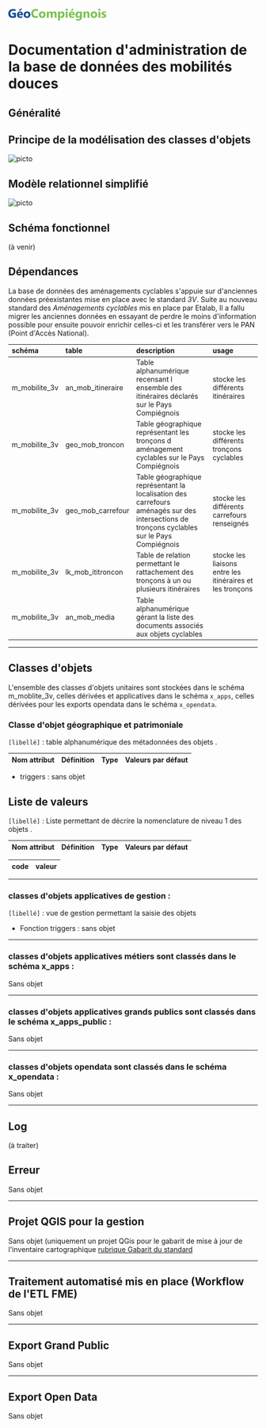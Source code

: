 ![picto](https://github.com/sigagglocompiegne/orga_gest_igeo/blob/master/doc/img/geocompiegnois_2020_reduit_v2.png)

# Documentation d'administration de la base de données des mobilités douces #

## Généralité
 

## Principe de la modélisation des classes d'objets

![picto](.png)

## Modèle relationnel simplifié

![picto](.png)

## Schéma fonctionnel

(à venir)


## Dépendances

La base de données des aménagements cyclables s'appuie sur d'anciennes données préexistantes mise en place avec le standard *3V*. Suite au nouveau standard des *Aménagements cyclables* mis en place par Etalab, Il a fallu migrer les anciennes données en essayant de perdre le moins d'information possible pour ensuite pouvoir enrichir celles-ci et les transférer vers le PAN (Point d'Accès National).

|schéma | table | description | usage |
|:---|:---|:---|:---|   
|m_mobilite_3v| an_mob_itineraire| Table alphanumérique recensant l ensemble des itinéraires déclarés sur le Pays Compiégnois| stocke les différents itinéraires| |
|m_mobilite_3v| geo_mob_troncon| Table géographique représentant les tronçons d aménagement cyclables sur le Pays Compiégnois| stocke les différents tronçons cyclables| |
|m_mobilite_3v| geo_mob_carrefour| Table géographique représentant la localisation des carrefours aménagés sur des intersections de tronçons cyclables sur le Pays Compiégnois| stocke les différents carrefours renseignés| |
|m_mobilite_3v| lk_mob_ititroncon| Table de relation permettant le rattachement des tronçons à un ou plusieurs itinéraires| stocke les liaisons entre les itinéraires et les tronçons| |
|m_mobilite_3v| an_mob_media| Table alphanumérique gérant la liste des documents associés aux objets cyclables| |

---

## Classes d'objets

L'ensemble des classes d'objets unitaires sont stockées dans le schéma m_moblite_3v, celles dérivées et applicatives dans le schéma `x_apps`, celles dérivées pour les exports opendata dans le schéma `x_opendata`.

### Classe d'objet géographique et patrimoniale

`[libellé]` : table alphanumérique des métadonnées des objets .

|Nom attribut | Définition | Type  | Valeurs par défaut |
|:---|:---|:---|:---|  


* triggers : sans objet





## Liste de valeurs

`[libellé]` : Liste permettant de décrire la nomenclature de niveau 1 des objets .

|Nom attribut | Définition | Type  | Valeurs par défaut |
|:---|:---|:---|:---|    


|code | valeur |
|:---|:---| 



---


### classes d'objets applicatives de gestion :

`[libellé]` : vue de gestion permettant la saisie des objets 

* Fonction triggers : sans objet


---

### classes d'objets applicatives métiers sont classés dans le schéma x_apps :
 
Sans objet

---


### classes d'objets applicatives grands publics sont classés dans le schéma x_apps_public :

Sans objet

---

### classes d'objets opendata sont classés dans le schéma x_opendata :

Sans objet

---

## Log

(à traiter)

## Erreur

Sans objet

---

## Projet QGIS pour la gestion

Sans objet (uniquement un projet QGis pour le gabarit de mise à jour de l'inventaire cartographique [rubrique Gabarit du standard](https://github.com/sigagglocompiegne/espace_vert/blob/master/gabarit/livrables.md)

---

## Traitement automatisé mis en place (Workflow de l'ETL FME)

Sans objet

---

## Export Grand Public

Sans objet

---

## Export Open Data

Sans objet






